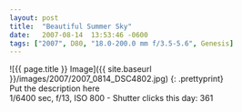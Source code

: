 ```yaml
---
layout: post
title:  "Beautiful Summer Sky"
date:   2007-08-14  13:53:46 -0600
tags: ["2007", D80, "18.0-200.0 mm f/3.5-5.6", Genesis]
---
```

![{{ page.title }} Image]({{ site.baseurl }}/images/2007/2007_0814_DSC4802.jpg)
{: .prettyprint}  
Put the description here  
1/6400 sec, f/13, ISO 800 - Shutter clicks this day: 361